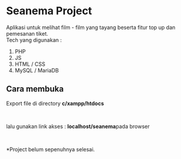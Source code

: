 ﻿# Seanema Project
Aplikasi untuk melihat film - film yang tayang beserta fitur top up dan pemesanan tiket.<br>
Tech yang digunakan :
1. PHP
2. JS
3. HTML / CSS
4. MySQL / MariaDB
<h2>Cara membuka</h2>
<p>Export file di directory <strong>c/xampp/htdocs</strong></p><br>
<p>lalu gunakan link akses : <strong>localhost/seanema</strong>pada browser<p><br>

<p>*Project belum sepenuhnya selesai.</p>



